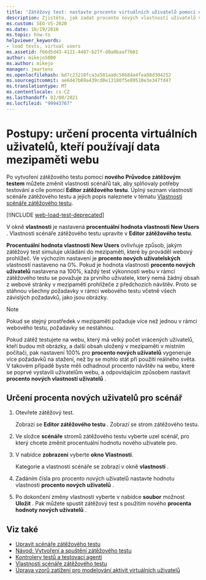 ```yaml
---
title: 'Zátěžový test: nastavte procento virtuálních uživatelů pomocí dat webové mezipaměti'
description: Zjistěte, jak zadat procento nových vlastností uživatelů v okno Vlastnosti. Vlastnosti scénáře zátěžového testu upravíte v Editor zátěžového testu.
ms.custom: SEO-VS-2020
ms.date: 10/19/2016
ms.topic: how-to
helpviewer_keywords:
- load tests, virtual users
ms.assetid: f66d5d43-4121-4487-b27f-d0a0baaf7601
author: mikejo5000
ms.author: mikejo
manager: jmartens
ms.openlocfilehash: bd7c23218fca3a501aa0c56684a4fea98d304252
ms.sourcegitcommit: ae6d47b09a439cd0e13180f5e89510e3e347fd47
ms.translationtype: MT
ms.contentlocale: cs-CZ
ms.lasthandoff: 02/08/2021
ms.locfileid: "99943767"
---
```

# <a name="how-to-specify-the-percentage-of-virtual-users-that-use-web-cache-data"></a>Postupy: určení procenta virtuálních uživatelů, kteří používají data mezipaměti webu

Po vytvoření zátěžového testu pomocí **nového Průvodce zátěžovým testem** můžete změnit vlastnosti scénářů tak, aby splňovaly potřeby testování a cíle pomocí **Editor zátěžového testu**. Úplný seznam vlastností scénáře zátěžového testu a jejich popis naleznete v tématu [Vlastnosti scénáře zátěžového testu](../test/load-test-scenario-properties.md).

[!INCLUDE [web-load-test-deprecated](includes/web-load-test-deprecated.md)]

V okně **vlastnosti** je nastavená **procentuální hodnota vlastnosti New Users** . Vlastnosti scénáře zátěžového testu upravíte v **Editor zátěžového testu**.

**Procentuální hodnota vlastnosti New Users** ovlivňuje způsob, jakým zátěžový test simuluje ukládání do mezipaměti, které by prováděl webový prohlížeč. Ve výchozím nastavení je **procento nových uživatelských** vlastností nastaveno na 0%. Pokud je hodnota vlastnosti **procento nových uživatelů** nastavena na 100%, každý test výkonnosti webu v rámci zátěžového testu se považuje za prvního uživatele, který nemá žádný obsah z webové stránky v mezipaměti prohlížeče z předchozích návštěv. Proto se stáhnou všechny požadavky v rámci webového testu včetně všech závislých požadavků, jako jsou obrázky.

> [!NOTE]
> Pokud se stejný prostředek v mezipaměti požaduje více než jednou v rámci webového testu, požadavky se nestáhnou.

Pokud zátěž testujete na webu, který má velký počet vrácených uživatelů, kteří budou mít obrázky, a další obsah uložený v mezipaměti v místním počítači, pak nastavení 100% pro **procento nových uživatelů** vygeneruje více požadavků na stažení, než by se mohlo stát při použití reálného světa. V takovém případě byste měli odhadnout procento návštěv na webu, které se poprvé vystavili uživatelům webu, a odpovídajícím způsobem nastavit **procento nových vlastností uživatelů** .

## <a name="to-specify-the-percentage-of-new-users-for-a-scenario"></a>Určení procenta nových uživatelů pro scénář

1. Otevřete zátěžový test.

     Zobrazí se **Editor zátěžového testu** . Zobrazí se strom zátěžového testu.

2. Ve složce **scénáře** stromů zátěžového testu vyberte uzel scénář, pro který chcete změnit procentuální hodnotu nového uživatele pro.

3. V nabídce **zobrazení** vyberte **okno Vlastnosti**.

     Kategorie a vlastnosti scénáře se zobrazí v okně **vlastnosti** .

4. Zadáním čísla pro procento nových uživatelů nastavte hodnotu vlastnosti **procento nových uživatelů** .

5. Po dokončení změny vlastnosti vyberte v nabídce **soubor** možnost **Uložit** . Pak můžete spustit zátěžový test s použitím nového **procenta hodnoty nových uživatelů** .

## <a name="see-also"></a>Viz také

- [Upravit scénáře zátěžového testu](../test/edit-load-test-scenarios.md)
- [Návod: Vytvoření a spuštění zátěžového testu](../test/walkthrough-create-and-run-a-load-test.md)
- [Kontrolery testů a testovací agenti](configure-test-agents-and-controllers-for-load-tests.md)
- [Vlastnosti scénáře zátěžového testu](../test/load-test-scenario-properties.md)
- [Úprava vzorů zatížení pro modelování aktivit virtuálních uživatelů](../test/edit-load-patterns-to-model-virtual-user-activities.md)
